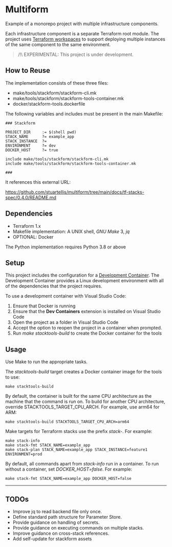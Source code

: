 # Multiform

Example of a monorepo project with multiple infrastructure components.

Each infrastructure component is a separate Terraform root module. The project uses [Terraform workspaces](https://developer.hashicorp.com/terraform/language/state/workspaces) to support deploying multiple instances of the same component to the same environment.

> /!\ EXPERIMENTAL: This project is under development.

## How to Reuse

The implementation consists of these three files:

- make/tools/stackform/stackform-cli.mk
- make/tools/stackform/stackform-tools-container.mk
- docker/stackform-tools.dockerfile

The following variables and includes must be present in the main Makefile:

```make
### Stackform

PROJECT_DIR		:= $(shell pwd)
STACK_NAME		?= example_app
STACK_INSTANCE  ?=
ENVIRONMENT		?= dev
DOCKER_HOST     ?= true

include make/tools/stackform/stackform-cli.mk
include make/tools/stackform/stackform-tools-container.mk

###
```

It references this external URL:

https://github.com/stuartellis/multiform/tree/main/docs/tf-stacks-spec/0.4.0/README.md

## Dependencies

- Terraform 1.x
- Makefile implementation: A UNIX shell, *GNU Make* 3, *jq*
- OPTIONAL: Docker

The Python implementation requires Python 3.8 or above

## Setup

This project includes the configuration for a [Development Container](https://containers.dev/). The Development Container provides a Linux development environment with all of the dependencies that the project requires.

To use a development container with Visual Studio Code:

1. Ensure that Docker is running
2. Ensure that the **Dev Containers** extension is installed on Visual Studio Code
3. Open the project as a folder in Visual Studio Code
4. Accept the option to reopen the project in a container when prompted.
5. Run *make stacktools-build* to create the Docker container for the tools

## Usage

Use Make to run the appropriate tasks.

The *stacktools-build* target creates a Docker container image for the tools to use:

    make stacktools-build

By default, the container is built for the same CPU architecture as the machine that the command is run on. To build for another CPU architecture, override STACKTOOLS_TARGET_CPU_ARCH. For example, use arm64 for ARM:

    make stacktools-build STACKTOOLS_TARGET_CPU_ARCH=arm64

Make targets for Terraform stacks use the prefix *stack-*. For example:

    make stack-info
    make stack-fmt STACK_NAME=example_app
    make stack-plan STACK_NAME=example_app STACK_INSTANCE=feature1 ENVIRONMENT=prod

By default, all commands apart from *stack-info* run in a container. To run without a container, set *DOCKER_HOST=false*. For example:

    make stack-fmt STACK_NAME=example_app DOCKER_HOST=false

---

## TODOs

- Improve jq to read backend file only once.
- Define standard path structure for Parameter Store.
- Provide guidance on handling of secrets.
- Provide guidance on executing commands on multiple stacks.
- Improve guidance on cross-stack references.
- Add self-update for stackform assets
